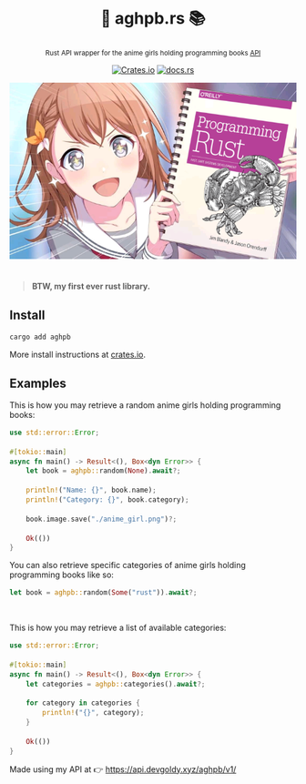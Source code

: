 <div align="center">

  # 🦀 aghpb.rs 📚
  <sub>Rust API wrapper for the anime girls holding programming books [API](https://api.devgoldy.xyz/aghpb/v1/docs)</sub>

  [![Crates.io](https://img.shields.io/crates/v/aghpb?style=flat)](https://crates.io/crates/aghpb)
  [![docs.rs](https://img.shields.io/docsrs/aghpb)](https://docs.rs/aghpb)

</div>

<div align="center">

  <img src="./assets/book_1.png" width="600px">

</div>

<br>

> #### BTW, my first ever rust library.

## Install
```rust
cargo add aghpb
```
More install instructions at [crates.io](https://crates.io/crates/aghpb).

## Examples
This is how you may retrieve a random anime girls holding programming books:
```rust
use std::error::Error;

#[tokio::main]
async fn main() -> Result<(), Box<dyn Error>> {
    let book = aghpb::random(None).await?;

    println!("Name: {}", book.name);
    println!("Category: {}", book.category);

    book.image.save("./anime_girl.png")?;

    Ok(())
}
```
You can also retrieve specific categories of anime girls holding programming books like so:
```rust
let book = aghpb::random(Some("rust")).await?;
```

<br>

This is how you may retrieve a list of available categories:
```rust
use std::error::Error;

#[tokio::main]
async fn main() -> Result<(), Box<dyn Error>> {
    let categories = aghpb::categories().await?;

    for category in categories {
        println!("{}", category);
    }

    Ok(())
}
```

Made using my API at 👉 https://api.devgoldy.xyz/aghpb/v1/
